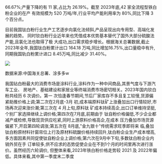 66.67%;产量下降的有 11 家,占比为 26.19%。截至 2023年底,42 家全流程型铁白粉企业的在产 有效规模为 520 万吨/年,行业平均产能利用率为 80%,同比下降 3个百分点。

目前我国钛白粉行业生产工艺逐步向氯化法倾斜,产品呈现出向专用型、高端化发展的趋势。 同时钦白粉行业近年来也凭借成本优势基本替代了国外大部分硫酸法产能,且氯化法也取得了极 大成功,出口需求稳步增长。根据海关总署数据,截止2023年全年,我国钛白粉累计出口 164.18 万吨,同比增加16.75%,出口量稳中有升,同期我国轨白粉累计进口 8.45万吨,同比减少 31.40%。

![](_page_0_Figure_2.jpeg)

数据来源:中国海关总署、涂多多w

我国钻白粉最大的消费市场是涂料行业,涂料作为一种中间商品,其景气度与下游汽车工业、 房地产、基础建设和家居业等终端消费市场密切相关。2023年国内钦白粉共经历 6 次调价。第一 次恰逢春节期间,节后厂家库存不多且复工较慢,货源偏紧助推价格上调;第二次在2月底-3月 初,成本端原料钛矿上涨叠加出口行情较好,市场再次迎来涨价潮;第三次在 4 月上旬,原料钛 矿成本持续高企,出口订单维持坚挺,个别厂家选择继续上调价格;第四次在7月底,前期由于 钛自粉价格偏低,不少企业都减产或检修,导致现货供应吃紧,同时上游原料价格高企,在成本 压力叠加市场货源偏紧下,开启第四轮调涨;第五次在 8月底,"金九银十"传统需求旺季即将来 临,叠加钛白粉原材料针窗帘位上行及原材料硫酸价格持续回升,钛白粉企业生产成本增高, 多方面因素共同促使钛自粉企业上调价格;第六次在9月中下旬,多数钛白粉企业内销外贸在手 订单较多,供不应求的态势促使企业在不到1个月的时间里再次进行涨价。虽然经历六轮调价, 但整体来看,2023年铁白粉价格走势较 2021 及 2022年偏低。具体来看,其中第一季度末二季度